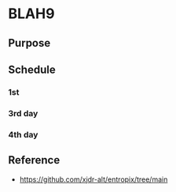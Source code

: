 # BLAH9

## Purpose

## Schedule

### 1st

### 3rd day

### 4th day

## Reference 

- https://github.com/xjdr-alt/entropix/tree/main
